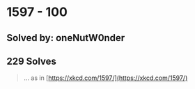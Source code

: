 # 1597 - 100
## Solved by: oneNutW0nder
## 229 Solves

> ... as in [https://xkcd.com/1597/](https://xkcd.com/1597/)